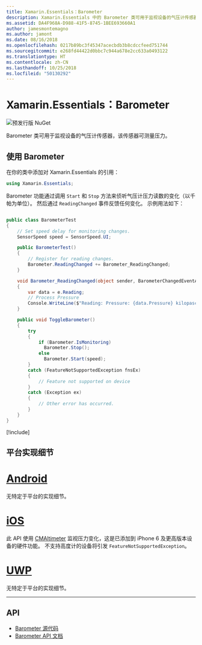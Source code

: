 ```yaml
---
title: Xamarin.Essentials：Barometer
description: Xamarin.Essentials 中的 Barometer 类可用于监视设备的气压计传感器，该传感器可测量压力。
ms.assetid: DA4F968A-D988-41F5-8745-1BEE693660A1
author: jamesmontemagno
ms.author: jamont
ms.date: 08/16/2018
ms.openlocfilehash: 0217b89bc3f45347acecbdb3b8cdccfeed751744
ms.sourcegitcommit: e268fd44422d0bbc7c944a678e2cc633a0493122
ms.translationtype: HT
ms.contentlocale: zh-CN
ms.lasthandoff: 10/25/2018
ms.locfileid: "50130292"
---
```

# <a name="xamarinessentials-barometer"></a>Xamarin.Essentials：Barometer

![预发行版 NuGet](~/media/shared/pre-release.png)

Barometer 类可用于监视设备的气压计传感器，该传感器可测量压力。

## <a name="using-barometer"></a>使用 Barometer

在你的类中添加对 Xamarin.Essentials 的引用：

```csharp
using Xamarin.Essentials;
```

Barometer 功能通过调用 `Start` 和 `Stop` 方法来侦听气压计压力读数的变化（以千帕为单位）。 然后通过 `ReadingChanged` 事件反馈任何变化。 示例用法如下：

```csharp

public class BarometerTest
{
    // Set speed delay for monitoring changes.
    SensorSpeed speed = SensorSpeed.UI;

    public BarometerTest()
    {
        // Register for reading changes.
        Barometer.ReadingChanged += Barometer_ReadingChanged;
    }

    void Barometer_ReadingChanged(object sender, BarometerChangedEventArgs e)
    {
        var data = e.Reading;
        // Process Pressure
        Console.WriteLine($"Reading: Pressure: {data.Pressure} kilopascals");
    }

    public void ToggleBarometer()
    {
        try
        {
            if (Barometer.IsMonitoring)
              Barometer.Stop();
            else
              Barometer.Start(speed);
        }
        catch (FeatureNotSupportedException fnsEx)
        {
            // Feature not supported on device
        }
        catch (Exception ex)
        {
            // Other error has occurred.
        }
    }
}
```

[!include[](~/essentials/includes/sensor-speed.md)]

## <a name="platform-implementation-specifics"></a>平台实现细节

# <a name="androidtabandroid"></a>[Android](#tab/android)

无特定于平台的实现细节。

# <a name="iostabios"></a>[iOS](#tab/ios)

此 API 使用 [CMAltimeter](https://developer.apple.com/documentation/coremotion/cmaltimeter#//apple_ref/occ/cl/CMAltimeter) 监视压力变化，这是已添加到 iPhone 6 及更高版本设备的硬件功能。 不支持高度计的设备将引发 `FeatureNotSupportedException`。

# <a name="uwptabuwp"></a>[UWP](#tab/uwp)

无特定于平台的实现细节。

-----

## <a name="api"></a>API

- [Barometer 源代码](https://github.com/xamarin/Essentials/tree/master/Xamarin.Essentials/Barometer)
- [Barometer API 文档](xref:Xamarin.Essentials.Barometer)
